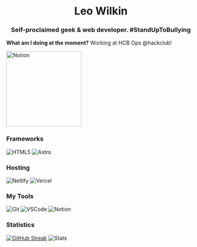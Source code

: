 <h1 align="center">Leo Wilkin</h1>

<h3 align="center">Self-proclaimed geek & web developer. #StandUpToBullying</h3>

<p><b>What am I doing at the moment?</b> Working at HCB Ops @hackclub!</p>

<a href="https://affiliate.notion.so/ebiyxu18risv"><img src="https://github.com/leowilkin/leowilkin/assets/64415791/5670bd02-199a-4056-ade4-bc840c7b5d13" alt="Notion" width="200"></a>
### Frameworks
![HTML5](https://img.shields.io/badge/html5-000000?style=for-the-badge&logo=html5)
![Astro](https://img.shields.io/badge/astro-000000?style=for-the-badge&logo=astro)
### Hosting
![Netlify](https://img.shields.io/badge/Netlify-000000?style=for-the-badge&logo=netlify)
![Vercel](https://img.shields.io/badge/Vercel-000000?style=for-the-badge&logo=vercel)
### My Tools
![Git](https://img.shields.io/badge/GIT-000000?style=for-the-badge&logo=git)
![VSCode](https://img.shields.io/badge/Visual_Studio_Code-000000?style=for-the-badge&logo=visual%20studio%20code&logoColor=005BA4)
![Notion](https://img.shields.io/badge/Notion-000000?style=for-the-badge&logo=notion)
### Statistics
[![GitHub Streak](https://streak-stats.demolab.com?user=leowilkin&theme=transparent&hide_border=true&mode=weekly)](https://git.io/streak-stats)
![Stats](https://github-readme-stats.vercel.app/api?username=leowilkin&show_icons=true&bg_color=00000000&hide_border=true)

